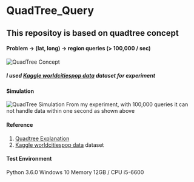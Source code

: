 # QuadTree_Query
## This repositoy is based on quadtree concept
#### Problem -> (lat, long) -> region queries (> 100,000 / sec)

![QuadTree Concept](https://i.imgur.com/Je9aZAx.jpg "QuadTree Concept")

##### I used [Kaggle worldcitiespop data](https://www.kaggle.com/max-mind/world-cities-database#worldcitiespop.csv) dataset for experiment

#### Simulation
![QuadTree Simulation](https://i.imgur.com/zClUHqx.png "QuadTree Simulation")
From my experiment, with 100,000 queries it can not handle data within one second as shown above

#### Reference
1. [Quadtree Explanation](http://jimkang.com/quadtreevis/)
2. [Kaggle worldcitiespop data](https://www.kaggle.com/max-mind/world-cities-database#worldcitiespop.csv) dataset

#### Test Environment
Python 3.6.0
Windows 10
Memory 12GB / CPU i5-6600